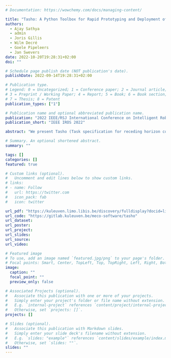 ```yaml
---
# Documentation: https://wowchemy.com/docs/managing-content/

title: "Tasho: A Python Toolbox for Rapid Prototyping and Deployment of Optimal Control Problem-Based Complex Robot Motion Skills "
authors:
  - Ajay Sathya
  - admin
  - Joris Gillis
  - Wilm Decré
  - Goele Pipeleers
  - Jan Swevers
date: 2022-10-20T19:28:31+02:00
doi: ""

# Schedule page publish date (NOT publication's date).
publishDate: 2022-09-14T19:28:31+02:00

# Publication type.
# Legend: 0 = Uncategorized; 1 = Conference paper; 2 = Journal article;
# 3 = Preprint / Working Paper; 4 = Report; 5 = Book; 6 = Book section;
# 7 = Thesis; 8 = Patent
publication_types: ["1"]

# Publication name and optional abbreviated publication name.
publication: "2022 IEEE/RSJ International Conference on Intelligent Robots and Systems (IROS 2022)"
publication_short: "IEEE IROS 2022"

abstract: "We present Tasho (Task specification for receding horizon control), an open-source Python toolbox that facilitates systematic programming of optimal control problem (OCP)-based robot motion skills. Separation-of-concerns is followed while designing the components of a motion skill, which promotes their modularity and reusability. This allows us to program complex motion tasks by configuring and composing simpler tasks. We provide templates for several basic tasks like point-to-point and end-effector path-following tasks to speed up prototyping. Internally, the task’s symbolic expressions are computed using CasADi and the resulting OCP is transcribed using Rockit. A wide and growing range of mature open-source optimization solvers are supported for solving the OCP. Monitor functions can be easily specified and are automatically deployed with the motion skill, so that the generated motion skills can be easily embedded in a larger control architecture involving higher-level discrete controllers. The motion skills thus programmed can be directly deployed on robot platforms using the C-code generation capabilities of CasADi. The toolbox has been validated through several experiments both in simulation and on physical robot systems. The open-source toolbox can be accessed at: https://gitlab.kuleuven.be/meco-software/tasho"

# Summary. An optional shortened abstract.
summary: ""

tags: []
categories: []
featured: true

# Custom links (optional).
#   Uncomment and edit lines below to show custom links.
# links:
# - name: Follow
#   url: https://twitter.com
#   icon_pack: fab
#   icon: twitter

url_pdf: "https://kuleuven.limo.libis.be/discovery/fulldisplay?docid=lirias3778595&context=SearchWebhook&vid=32KUL_KUL:Lirias&search_scope=lirias_profile&tab=LIRIAS&adaptor=SearchWebhook&lang=en"
url_code: "https://gitlab.kuleuven.be/meco-software/tasho"
url_dataset:
url_poster:
url_project:
url_slides:
url_source:
url_video:

# Featured image
# To use, add an image named `featured.jpg/png` to your page's folder. 
# Focal points: Smart, Center, TopLeft, Top, TopRight, Left, Right, BottomLeft, Bottom, BottomRight.
image:
  caption: ""
  focal_point: ""
  preview_only: false

# Associated Projects (optional).
#   Associate this publication with one or more of your projects.
#   Simply enter your project's folder or file name without extension.
#   E.g. `internal-project` references `content/project/internal-project/index.md`.
#   Otherwise, set `projects: []`.
projects: []

# Slides (optional).
#   Associate this publication with Markdown slides.
#   Simply enter your slide deck's filename without extension.
#   E.g. `slides: "example"` references `content/slides/example/index.md`.
#   Otherwise, set `slides: ""`.
slides: ""
---
```

